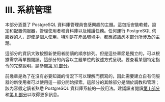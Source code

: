 # III. 系統管理

本部分涵蓋了 PostgreSQL 資料庫管理員會感興趣的主題。這包括安裝軟體，設定和配置伺服器，管理使用者和資料庫以及維護任務。任何運行 PostgreSQL 伺服器的人，即使是個人使用，特別是在產品環境中，都應該熟悉本部分所涉及的主題。

這部分的資訊大致按照新使用者閱讀的順序排列。但是這些章節是獨立的，可以根據需求再單獨閱讀。這部分的內容以主題單位的敘述方式呈現。要查看某個特定指令的完整說明，請參閱[第 VI 部分](../reference/)。

前幾章是為了在沒有必要知識的情況下可以理解而撰寫的，因此需要建立自有伺服器的新使用者可以使用這一部分開始探索。這部分的其餘部分是關於調教和管理；該內容假定讀者熟悉 PostgreSQL 資料庫系統的一般用法。建議讀者閱讀[第 I 部分](../tutorial/)和[第 II 部分](../the-sql-language/)以取得更多訊息。

